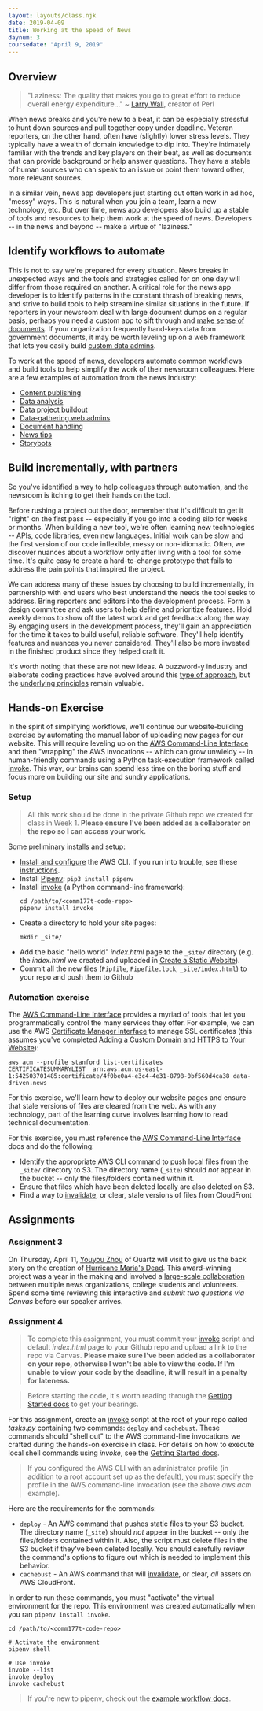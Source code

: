 ```yaml
---
layout: layouts/class.njk
date: 2019-04-09
title: Working at the Speed of News
daynum: 3
coursedate: "April 9, 2019"
---
```


## Overview

> "Laziness: The quality that makes you go to great effort to reduce overall energy expenditure..." ~ [Larry Wall][], creator of Perl

[Larry Wall]: http://threevirtues.com/

When news breaks and you're new to a beat, it can be especially stressful to hunt down sources and pull together copy under deadline. Veteran reporters, on the other hand, often have (slightly) lower stress levels. They typically have a wealth of domain
knowledge to dip into. They're intimately familiar with the trends and key players on their beat, as well as documents that can provide background or help answer questions. They have a stable of human sources who can speak to an issue or point them toward other, more relevant sources.

In a similar vein, news app developers just starting out often work in ad hoc, "messy" ways. This is natural when you join a team, learn a new technology, etc. But over time, news app developers also build up a stable of tools and resources to help them work at the speed of news. Developers -- in the news and beyond -- make a virtue of "laziness."

## Identify workflows to automate

This is not to say we're prepared for every situation. News breaks in unexpected ways and the tools and strategies called for on one day will differ from those required on another. A critical role for the news app developer is to identify patterns in the constant thrash of breaking news, and strive to build tools to help streamline similar situations in the future. If reporters in your newsroom deal with large document dumps on a regular basis, perhaps you need a custom app to sift through and [make sense of documents][]. If your organization frequently hand-keys data from government documents, it may be worth leveling up on a web framework that lets you easily build [custom data admins][].

[make sense of documents]: https://www.nytimes.com/2019/03/26/reader-center/times-documents-reporters-cohen.html
[custom data admins]: https://docs.djangoproject.com/en/2.2/ref/contrib/admin/

To work at the speed of news, developers automate common workflows and build tools to help simplify the work of their newsroom colleagues. Here are a few examples of automation from the news industry: 

* [Content publishing](https://tarbell.readthedocs.io/en/1.0.10/)
* [Data analysis](https://agate.readthedocs.io/en/1.6.1/)
* [Data project buildout](https://datakit-core.readthedocs.io/en/latest/readme.html)
* [Data-gathering web admins](https://docs.djangoproject.com/en/2.2/ref/contrib/admin/)
* [Document handling](https://www.documentcloud.org/)
* [News tips](https://newsklaxon.org/)
* [Storybots](https://slate.com/technology/2014/03/quakebot-los-angeles-times-robot-journalist-writes-article-on-la-earthquake.html)

## Build incrementally, with partners

So you've identified a way to help colleagues through automation, and the newsroom is itching to get their hands on the tool. 

Before rushing a project out the door, remember that it's difficult to get it "right" on the first pass -- especially if you go into a coding silo for weeks or months. When building a new tool, we're often learning new technologies -- APIs, code libraries, even new languages. Initial work can be slow and the first version of our code inflexible, messy or non-idiomatic. Often, we discover nuances about a workflow only after living with a tool for some time. It's quite easy to create a hard-to-change prototype that fails to address the pain points that inspired the project.

We can address many of these issues by choosing to build incrementally, in partnership with end users who best understand the needs the tool seeks to address. Bring reporters and editors into the development process. Form a design committee and ask users to help define and prioritize features. Hold weekly demos to show off the latest work and get feedback along the way. By engaging users in the development process, they'll gain an appreciation for the time it takes to build useful, reliable software. They'll help identify features and nuances you never considered. They'll also be more invested in the finished product since they helped craft it. 

It's worth noting that these are not new ideas. A buzzword-y industry and elaborate coding practices have evolved around this [type of approach][], but the [underlying principles][] remain valuable.

[type of approach]: https://en.wikipedia.org/wiki/Agile_software_development
[underlying principles]: https://en.wikipedia.org/wiki/Agile_software_development#Agile_software_development_principles

## Hands-on Exercise

In the spirit of simplifying workflows, we'll continue our website-building exercise by automating the manual labor of uploading new pages for our website. This will require leveling up on the [AWS Command-Line Interface][] and then "wrapping" the AWS invocations -- which can grow unwieldy -- in human-friendly commands using a Python task-execution framework called [invoke][]. This way, our brains can spend less time on the boring stuff and focus more on building our site and sundry applications.

[AWS Command-Line Interface]: https://aws.amazon.com/cli/

### Setup

> All this work should be done in the private Github repo we created for class in Week 1. **Please ensure I've been added as a 
collaborator on the repo so I can access your work.**

Some preliminary installs and setup:

* [Install and configure][] the AWS CLI. If you run into trouble, see these [instructions](https://docs.aws.amazon.com/cli/latest/userguide/install-macos.html#awscli-install-osx-path).
* Install [Pipenv][]: `pip3 install pipenv`
* Install [invoke][] (a Python command-line framework):
  ```
  cd /path/to/<comm177t-code-repo>
  pipenv install invoke
  ```
* Create a directory to hold your site pages:
  ```
  mkdir _site/
  ```
* Add the basic "hello world" *index.html* page to the `_site/` directory (e.g. the *index.html* we created and uploaded in [Create a Static Website](/how-to/create-a-static-website/)).
* Commit all the new files (`Pipfile`, `Pipefile.lock`, `_site/index.html`) to your repo and push them to Github

[Install and configure]: /how-to/set-up-aws-cli-tools/
[Pipenv]: https://pipenv.readthedocs.io/en/latest/

### Automation exercise

The [AWS Command-Line Interface][] provides a myriad of tools that let you programmatically control the many services they offer.
For example, we can use the AWS [Certificate Manager interface][] to manage SSL certificates (this assumes you've completed [Adding a Custom Domain and HTTPS to Your Website][]):

[Certificate Manager interface]: https://docs.aws.amazon.com/cli/latest/reference/acm/index.html
[Adding a Custom Domain and HTTPS to Your Website]: /how-to/add-custom-domain-and-https/

```
aws acm --profile stanford list-certificates
CERTIFICATESUMMARYLIST	arn:aws:acm:us-east-1:542503701485:certificate/4f0be0a4-e3c4-4e31-8798-0bf560d4ca38	data-driven.news
```

For this exercise, we'll learn how to deploy our website pages and ensure that stale versions of files are cleared from the web. As with any technology, part of the learning curve involves learning how to read technical documentation.

For this exercise, you must reference the [AWS Command-Line Interface][] docs and do the following:

* Identify the appropriate AWS CLI command to push local files from the `_site/` directory to S3. The directory name (`_site`) should *not* appear in the bucket -- only the files/folders contained within it.
* Ensure that files which have been deleted locally are also deleted on S3.
* Find a way to [invalidate][], or clear, stale versions of files from CloudFront

## Assignments

### Assignment 3

On Thursday, April 11, [Youyou Zhou] of Quartz will visit to give us the back story on the creation of [Hurricane Maria's Dead](https://hurricanemariasdead.com/). This award-winning project was a year in the making and involved a [large-scale collaboration](https://hurricanemariasdead.com/about.html) between multiple news organizations, college students and volunteers. Spend some time reviewing this interactive and *submit two questions via Canvas* before our speaker arrives.

[Youyou Zhou]: https://qz.com/author/yzhouqz/

### Assignment 4

> To complete this assignment, you must commit your [invoke] script and default *index.html* page to your Github repo and upload a link to the repo via Canvas. **Please make sure I've been added as a collaborator on your repo, otherwise I won't be able to view the code. If I'm unable to view your code by the deadline, it will result in a penalty for lateness.** 

> Before starting the code, it's worth reading through the [Getting Started docs][] to get your bearings.

For this assignment, create an [invoke][] script at the root of your repo called *tasks.py* containing two commands: `deploy` and `cachebust`. These commands should "shell out" to the AWS command-line invocations we crafted during the hands-on exercise in class. For details on how to execute local shell commands using *invoke*, see the [Getting Started docs][].

> If you configured the AWS CLI with an administrator profile (in addition to a root account set up as the default), you must specify the profile in the AWS command-line invocation (see the above *aws acm* example).

Here are the requirements for the commands:
  * `deploy` - An AWS command that pushes static files to your S3 bucket. The directory name (`_site`) should *not* appear in the bucket -- only the files/folders contained within it. Also, the script must delete files in the S3 bucket if they've been deleted locally. You should carefully review the command's options to figure out which is needed to implement this behavior.
  * `cachebust` - An AWS command that will [invalidate], or clear, *all* assets on AWS CloudFront.

In order to run these commands, you must "activate" the virtual environment for the repo. This environment was created automatically when you ran `pipenv install invoke`.

```
cd /path/to/<comm177t-code-repo>

# Activate the environment
pipenv shell

# Use invoke
invoke --list
invoke deploy
invoke cachebust
```

> If you're new to pipenv, check out the [example workflow docs](https://pipenv.readthedocs.io/en/latest/basics/#example-pipenv-workflow).


[invoke]: http://docs.pyinvoke.org/en/1.2/
[invalidate]: https://docs.aws.amazon.com/AmazonCloudFront/latest/DeveloperGuide/Invalidation.html
[Getting Started docs]: http://docs.pyinvoke.org/en/1.2/getting-started.html